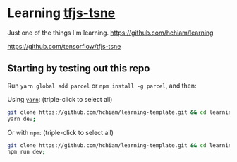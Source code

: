 # Learning [tfjs-tsne](https://github.com/tensorflow/tfjs-tsne)

Just one of the things I'm learning. https://github.com/hchiam/learning

https://github.com/tensorflow/tfjs-tsne

## Starting by testing out this repo

Run `yarn global add parcel` or `npm install -g parcel`, and then:

Using [`yarn`](https://github.com/hchiam/learning-yarn): (triple-click to select all)

```bash
git clone https://github.com/hchiam/learning-template.git && cd learning-template && yarn;
yarn dev;
```

Or with `npm`: (triple-click to select all)

```bash
git clone https://github.com/hchiam/learning-template.git && cd learning-template && npm install;
npm run dev;
```
